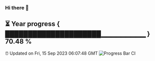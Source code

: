 ### Hi there 👋
⏳ Year progress { █████████████████████▁▁▁▁▁▁▁▁▁ } 70.48 %
---
⏰ Updated on Fri, 15 Sep 2023 06:07:48 GMT
![Progress Bar CI](https://github.com/Moyi321/Moyi321/workflows/Progress%20Bar%20CI/badge.svg)
